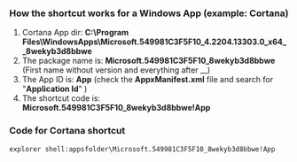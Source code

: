 ### How the shortcut works for a Windows App (example: Cortana)

1. Cortana App dir: **C:\Program Files\WindowsApps\Microsoft.549981C3F5F10_4.2204.13303.0_x64__8wekyb3d8bbwe**
2. The package name is: **Microsoft.549981C3F5F10_8wekyb3d8bbwe** (First name without version and everything after __)
3. The App ID is: **App** (check the **AppxManifest.xml** file and search for "**Application Id**" )
4. The shortcut code is: **Microsoft.549981C3F5F10_8wekyb3d8bbwe!App**

### Code for Cortana shortcut

```cmd
explorer shell:appsfolder\Microsoft.549981C3F5F10_8wekyb3d8bbwe!App
````